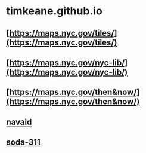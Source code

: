 # timkeane.github.io

## [https://maps.nyc.gov/tiles/](https://maps.nyc.gov/tiles/)

## [https://maps.nyc.gov/nyc-lib/](https://maps.nyc.gov/nyc-lib/)

## [https://maps.nyc.gov/then&now/](https://maps.nyc.gov/then&now/)

## [navaid](./navaid/main/webapp/)

## [soda-311](./soda-311/)
